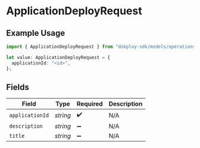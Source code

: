 # ApplicationDeployRequest

## Example Usage

```typescript
import { ApplicationDeployRequest } from "dokploy-sdk/models/operations";

let value: ApplicationDeployRequest = {
  applicationId: "<id>",
};
```

## Fields

| Field              | Type               | Required           | Description        |
| ------------------ | ------------------ | ------------------ | ------------------ |
| `applicationId`    | *string*           | :heavy_check_mark: | N/A                |
| `description`      | *string*           | :heavy_minus_sign: | N/A                |
| `title`            | *string*           | :heavy_minus_sign: | N/A                |